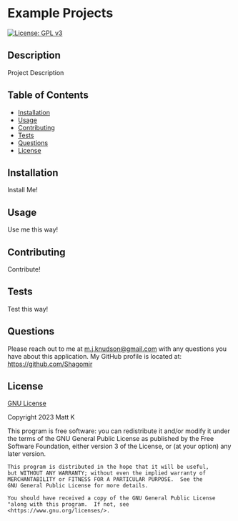 # Example Projects
  [![License: GPL v3](https://img.shields.io/badge/License-GPLv3-blue.svg)](https://www.gnu.org/licenses/gpl-3.0)
 
  ## Description
  
  Project Description
  
  ## Table of Contents
  
  - [Installation](#installation)
  - [Usage](#usage)
  - [Contributing](#contributing)
  - [Tests](#tests)
  - [Questions](#questions)
  - [License](#license)
  
  ## Installation
  
  Install Me! 
  
  ## Usage
  
  Use me this way!
  
  ## Contributing
  
  Contribute! 
  
  ## Tests
  
  Test this way! 
  
  ## Questions
  
  Please reach out to me at <m.j.knudson@gmail.com> with any questions you have about this application. My GitHub profile is located at: <https://github.com/Shagomir>
  
  ## License

  [GNU License](https://www.gnu.org/licenses/gpl-3.0)
  
  Copyright 2023 Matt K

  This program is free software: you can redistribute it and/or modify 
    it under the terms of the GNU General Public License as published by 
    the Free Software Foundation, either version 3 of the License, or 
    (at your option) any later version. 
  
    This program is distributed in the hope that it will be useful, 
    but WITHOUT ANY WARRANTY; without even the implied warranty of 
    MERCHANTABILITY or FITNESS FOR A PARTICULAR PURPOSE.  See the 
    GNU General Public License for more details. 

    You should have received a copy of the GNU General Public License 
    "along with this program.  If not, see <https://www.gnu.org/licenses/>.


